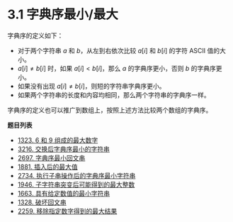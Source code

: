 # 3.1 字典序最小/最大

字典序的定义如下：

- 对于两个字符串 $a$ 和 $b$，从左到右依次比较 $a[i]$ 和 $b[i]$ 的字符 ASCII 值的大小。
- $a[i] \neq b[i]$ 时，如果 $a[i] < b[i]$，那么 $a$ 的字典序更小，否则 $b$ 的字典序更小。
- 如果没有出现 $a[i] \neq b[i]$，则短的字符串字典序更小。
- 如果两个字符串的长度和内容均相同，那么两个字符串的字典序一样。

字典序的定义也可以推广到数组上，按照上述方法比较两个数组的字典序。

**题目列表**

- [1323. 6 和 9 组成的最大数字](https://leetcode.cn/problems/maximum-69-number/description/)
- [3216. 交换后字典序最小的字符串](https://leetcode.cn/problems/lexicographically-smallest-string-after-a-swap/description/)
- [2697. 字典序最小回文串](https://leetcode.cn/problems/lexicographically-smallest-palindrome/description/)
- [1881. 插入后的最大值](https://leetcode.cn/problems/maximum-value-after-insertion/description/)
- [2734. 执行子串操作后的字典序最小字符串](https://leetcode.cn/problems/lexicographically-smallest-string-after-substring-operation/description/)
- [1946. 子字符串突变后可能得到的最大整数](https://leetcode.cn/problems/largest-number-after-mutating-substring/description/)
- [1663. 具有给定数值的最小字符串](https://leetcode.cn/problems/smallest-string-with-a-given-numeric-value/description/)
- [1328. 破坏回文串](https://leetcode.cn/problems/break-a-palindrome/description/)
- [2259. 移除指定数字得到的最大结果](https://leetcode.cn/problems/remove-digit-from-number-to-maximize-result/description/)

